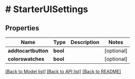 # # StarterUISettings

## Properties

Name | Type | Description | Notes
------------ | ------------- | ------------- | -------------
**addtocartbutton** | **bool** |  | [optional]
**colorswatches** | **bool** |  | [optional]

[[Back to Model list]](../../README.md#models) [[Back to API list]](../../README.md#endpoints) [[Back to README]](../../README.md)
